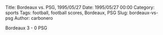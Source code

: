 Title: Bordeaux vs. PSG, 1995/05/27
Date: 1995/05/27 00:00
Category: sports
Tags: football, football scores, Bordeaux, PSG
Slug: bordeaux-vs-psg
Author: carbonero


Bordeaux 3 - 0 PSG
